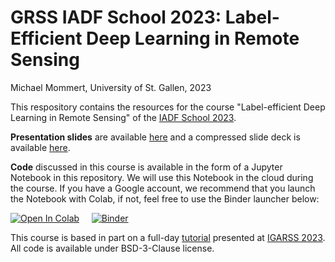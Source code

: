 # GRSS IADF School 2023: Label-Efficient Deep Learning in Remote Sensing

Michael Mommert, University of St. Gallen, 2023

This respository contains the resources for the course "Label-efficient Deep Learning in Remote Sensing" of the [IADF School 2023](https://iadf-school.org/). 

**Presentation slides** are available [here](https://github.com/mommermi/iadfschool2023_efficientlearning/efficient_learning_mommert.pdf) and a compressed slide deck is available [here](https://github.com/mommermi/iadfschool2023_efficientlearning/efficient_learning_mommert.pdf).

**Code** discussed in this course is available in the form of a Jupyter Notebook in this repository. We will use this Notebook in the cloud during the course. If you have a Google account, we recommend that you launch the Notebook with Colab, if not, feel free to use the Binder launcher below:

[![Open In Colab](https://colab.research.google.com/assets/colab-badge.svg)](https://colab.research.google.com/github/mommermi/iadfschool2023_efficientlearning/blob/main/efficient_learning_mommert.ipynb) &nbsp; &nbsp; [![Binder](https://mybinder.org/badge_logo.svg)](https://mybinder.org/v2/gh/mommermi/iadfschool2023_efficientlearning/main?filepath=efficient_learning_mommert.ipynb)


This course is based in part on a full-day [tutorial](https://github.com/HSG-AIML/IGARSS2023_EfficientDeepLearningEO) presented at [IGARSS 2023](https://2023.ieeeigarss.org/). All code is available under BSD-3-Clause license.
